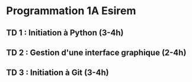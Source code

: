 
# Programmation 1A Esirem
## TD 1 : Initiation à Python (3-4h)
## TD 2 : Gestion d'une interface graphique (2-4h)
## TD 3 : Initiation à Git (3-4h)

